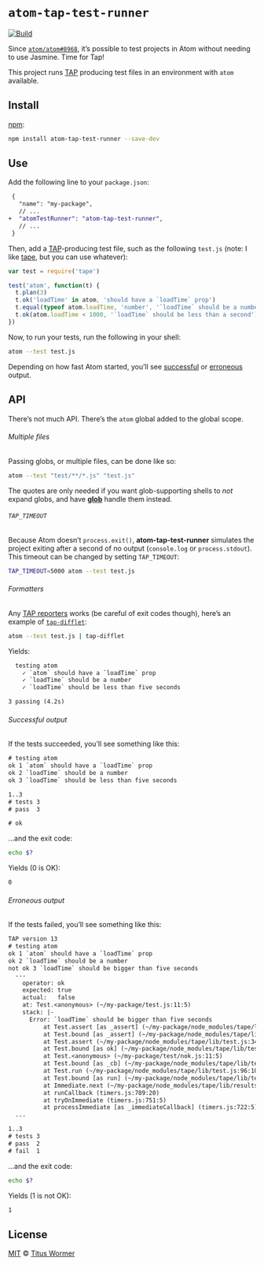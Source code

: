 # `atom-tap-test-runner`

[![Build][build-badge]][build]

Since [`atom/atom#8968`][pr], it’s possible to test projects in Atom without
needing to use Jasmine.
Time for Tap!

This project runs [TAP][] producing test files in an environment with `atom`
available.

## Install

[npm][]:

```sh
npm install atom-tap-test-runner --save-dev
```

## Use

Add the following line to your `package.json`:

```diff
 {
   "name": "my-package",
   // ...
+  "atomTestRunner": "atom-tap-test-runner",
   // ...
 }
```

Then, add a [TAP][]-producing test file, such as the following `test.js` (note:
I like [tape][], but you can use whatever):

```js
var test = require('tape')

test('atom', function(t) {
  t.plan(3)
  t.ok('loadTime' in atom, 'should have a `loadTime` prop')
  t.equal(typeof atom.loadTime, 'number', '`loadTime` should be a number')
  t.ok(atom.loadTime < 1000, '`loadTime` should be less than a second')
})
```

Now, to run your tests, run the following in your shell:

```sh
atom --test test.js
```

Depending on how fast Atom started, you’ll see [successful][] or [erroneous][]
output.

## API

There’s not much API.
There’s the `atom` global added to the global scope.

###### Multiple files

Passing globs, or multiple files, can be done like so:

```sh
atom --test "test/**/*.js" "test.js"
```

The quotes are only needed if you want glob-supporting shells to *not* expand
globs, and have [**glob**][glob] handle them instead.

###### `TAP_TIMEOUT`

Because Atom doesn’t `process.exit()`, **atom-tap-test-runner** simulates the
project exiting after a second of no output (`console.log` or `process.stdout`).
This timeout can be changed by setting `TAP_TIMEOUT`:

```sh
TAP_TIMEOUT=5000 atom --test test.js
```

###### Formatters

Any [TAP reporters][reporters] works (be careful of exit codes though), here’s
an example of [`tap-difflet`][tap-difflet]:

```sh
atom --test test.js | tap-difflet
```

Yields:

```txt
  testing atom
    ✓ `atom` should have a `loadTime` prop
    ✓ `loadTime` should be a number
    ✓ `loadTime` should be less than five seconds

3 passing (4.2s)
```

###### Successful output

If the tests succeeded, you’ll see something like this:

```txt
# testing atom
ok 1 `atom` should have a `loadTime` prop
ok 2 `loadTime` should be a number
ok 3 `loadTime` should be less than five seconds

1..3
# tests 3
# pass  3

# ok
```

…and the exit code:

```sh
echo $?
```

Yields (0 is OK):

```txt
0
```

###### Erroneous output

If the tests failed, you’ll see something like this:

```txt
TAP version 13
# testing atom
ok 1 `atom` should have a `loadTime` prop
ok 2 `loadTime` should be a number
not ok 3 `loadTime` should be bigger than five seconds
  ---
    operator: ok
    expected: true
    actual:   false
    at: Test.<anonymous> (~/my-package/test.js:11:5)
    stack: |-
      Error: `loadTime` should be bigger than five seconds
          at Test.assert [as _assert] (~/my-package/node_modules/tape/lib/test.js:226:54)
          at Test.bound [as _assert] (~/my-package/node_modules/tape/lib/test.js:77:32)
          at Test.assert (~/my-package/node_modules/tape/lib/test.js:344:10)
          at Test.bound [as ok] (~/my-package/node_modules/tape/lib/test.js:77:32)
          at Test.<anonymous> (~/my-package/test/nok.js:11:5)
          at Test.bound [as _cb] (~/my-package/node_modules/tape/lib/test.js:77:32)
          at Test.run (~/my-package/node_modules/tape/lib/test.js:96:10)
          at Test.bound [as run] (~/my-package/node_modules/tape/lib/test.js:77:32)
          at Immediate.next (~/my-package/node_modules/tape/lib/results.js:75:19)
          at runCallback (timers.js:789:20)
          at tryOnImmediate (timers.js:751:5)
          at processImmediate [as _immediateCallback] (timers.js:722:5)
  ...

1..3
# tests 3
# pass  2
# fail  1
```

...and the exit code:

```sh
echo $?
```

Yields (1 is not OK):

```txt
1
```

## License

[MIT][license] © [Titus Wormer][author]

<!-- Definitions -->

[build-badge]: https://github.com/wooorm/longest-streak/workflows/main/badge.svg

[build]: https://github.com/wooorm/longest-streak/actions

[npm]: https://docs.npmjs.com/cli/install

[license]: license

[author]: https://wooorm.com

[pr]: https://github.com/atom/atom/pull/8968

[tap]: https://testanything.org

[tape]: https://github.com/substack/tape

[successful]: #successful-output

[erroneous]: #erroneous-output

[reporters]: https://github.com/substack/tape#pretty-reporters

[tap-difflet]: https://github.com/namuol/tap-difflet

[glob]: https://www.npmjs.com/package/glob

